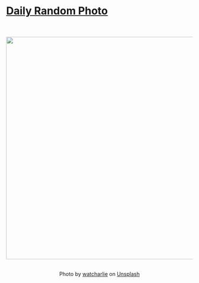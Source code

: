 # [Daily Random Photo](https://www.dailyrandomphoto.com/)

<div align="center">
  <br>
  <br>
  <a href="https://www.dailyrandomphoto.com/p/2021/2021-03-26/"><img src="https://images.unsplash.com/photo-1616162357412-68ce8655aa2e?crop=entropy&cs=tinysrgb&fit=max&fm=jpg&ixid=Mnw3NzUwOHwwfDF8cmFuZG9tfHx8fHx8fHx8MTYxNjcxNzExMA&ixlib=rb-1.2.1&q=80&w=1080" width="600px"></a>
  <br>
  <br>
  <p class="has-text-grey">Photo by <a href="https://unsplash.com/@watcharlie?utm_source=Daily%20Random%20Photo&amp;utm_medium=referral" target="_blank" rel="noopener noreferrer">watcharlie</a> on <a href="https://unsplash.com/photos/U9zAC0ePwds?utm_source=Daily%20Random%20Photo&amp;utm_medium=referral" target="_blank" rel="noopener noreferrer">Unsplash</a></p>
</div>
